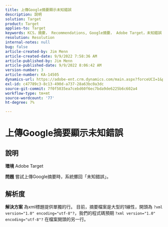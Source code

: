 ```yaml
---
title: 上傳Google摘要顯示未知錯誤
description: 說明
solution: Target
product: Target
applies-to: Target
keywords: KCS，摘要， Recommendations, Google摘要， Adobe Target，未知錯誤
resolution: Resolution
internal-notes: null
bug: false
article-created-by: Jim Menn
article-created-date: 9/9/2022 7:58:36 AM
article-published-by: Jim Menn
article-published-date: 9/9/2022 8:06:42 AM
version-number: 3
article-number: KA-14505
dynamics-url: https://adobe-ent.crm.dynamics.com/main.aspx?forceUCI=1&pagetype=entityrecord&etn=knowledgearticle&id=c9c8642f-1530-ed11-9db1-0022480866ad
exl-id: c47789c3-8c13-490d-a737-28a63bc0a3dc
source-git-commit: 7f0f5035ea7cebd60f6ec7bda9de6225b6c602a4
workflow-type: tm+mt
source-wordcount: '77'
ht-degree: 7%

---
```


# 上傳Google摘要顯示未知錯誤

## 說明


<b>環境</b>
Adobe Target

<b>問題</b>
嘗試上傳Google摘要時，系統擲回「未知錯誤」。


## 解析度


<b>解決方案</b>
為xml標題提供單獨的行。
目前，摘要檔案是大型的1線性，開頭為 `?xml version="1.0" encoding="utf-8"?`，我們的程式碼預期 `?xml version="1.0" encoding="utf-8"?` 在檔案開頭的另一行。
